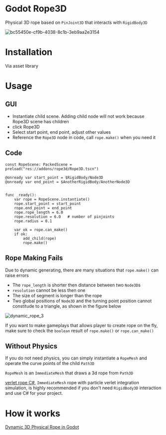 # Godot Rope3D

Physical 3D rope based on `PinJoint3D` that interacts with `RigidBody3D`



![bc55450e-cf9b-4038-8c1b-3eb9aa2e3154](https://github.com/Skyquakers/godot-rope3d/assets/2919533/c50cd9d7-7dc3-47cf-b497-2cdca25190e1)



# Installation

Via asset library

# Usage

## GUI

- Instantiate child scene. Adding child node will not work because Rope3D scene has children
- click Rope3D
- Select start point, end point, adjust other values
- Reference the `Rope3D` node in code, call `rope.make()` when you need it

## Code

```gdscript
const RopeScene: PackedScene = preload("res://addons/rope3d/Rope3D.tscn")

@onready var start_point = $RigidBody/Node3D
@onready var end_point = $AnotherRigidBody/AnotherNode3D


func _ready():
	var rope = RopeScene.instantiate()
	rope.start_point = start_point
	rope.end_point = end_point
	rope.rope_length = 6.0
	rope.resolution = 6.0   # number of pinjoints
	rope.radius = 0.1
	
	var ok = rope.can_make()
	if ok:
		add_child(rope)
		rope.make()
```

## Rope Making Fails

Due to dynamic generating, there are many situations that `rope.make()` can raise errors

- The `rope_length` is shorter then distance between two `Node3D`s
- `resolution` cannot be less then one
- The size of segment is longer than the rope
- Two global positions of `Node3D` and the turning point position cannot constitude to a triangle, as shown in the figure below

![dynamic_rope_3](https://github.com/Skyquakers/godot-rope3d/assets/2919533/ae40f2dc-a15d-447a-aa93-d2d274ce63db)

If you want to make gameplays that allows player to create rope on the fly, make sure to check the `boolean` result of `rope.make()` or `rope.can_make()`

## Without Physics

If you do not need physics, you can simply instantiate a `RopeMesh` and operate the curve points of the child `Path3D`

`RopeMesh` is an `ImmediateMesh` that draws a 3d rope from `Path3D`


[verlet rope C#](https://godotengine.org/asset-library/asset/2308), `ImmediateMesh` rope with particle verlet integration simulation, is highly recommended if you don't need `RigidBody3D` interaction and use C# for your project.


# How it works

[Dynamic 3D Physical Rope in Godot](https://juryquinn.com/post/technology/2023-09-05)
